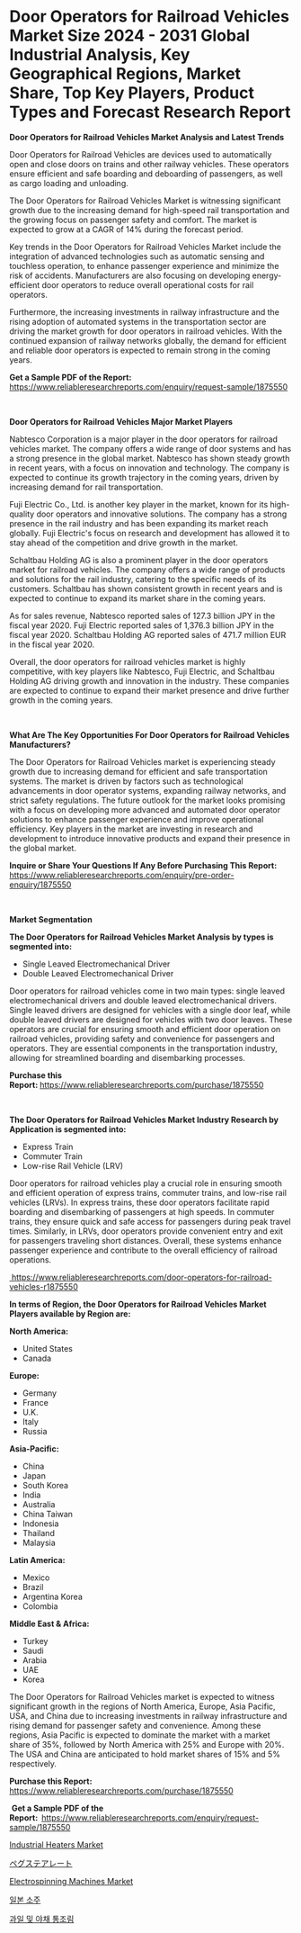 <p><h1>Door Operators for Railroad Vehicles Market Size 2024 - 2031 Global Industrial Analysis, Key Geographical Regions, Market Share, Top Key Players, Product Types and Forecast Research Report</h1></p><p><strong>Door Operators for Railroad Vehicles Market Analysis and Latest Trends</strong></p>
<p><p>Door Operators for Railroad Vehicles are devices used to automatically open and close doors on trains and other railway vehicles. These operators ensure efficient and safe boarding and deboarding of passengers, as well as cargo loading and unloading.</p><p>The Door Operators for Railroad Vehicles Market is witnessing significant growth due to the increasing demand for high-speed rail transportation and the growing focus on passenger safety and comfort. The market is expected to grow at a CAGR of 14% during the forecast period. </p><p>Key trends in the Door Operators for Railroad Vehicles Market include the integration of advanced technologies such as automatic sensing and touchless operation, to enhance passenger experience and minimize the risk of accidents. Manufacturers are also focusing on developing energy-efficient door operators to reduce overall operational costs for rail operators.</p><p>Furthermore, the increasing investments in railway infrastructure and the rising adoption of automated systems in the transportation sector are driving the market growth for door operators in railroad vehicles. With the continued expansion of railway networks globally, the demand for efficient and reliable door operators is expected to remain strong in the coming years.</p></p>
<p><strong>Get a Sample PDF of the Report:&nbsp;</strong> <a href="https://www.reliableresearchreports.com/enquiry/request-sample/1875550">https://www.reliableresearchreports.com/enquiry/request-sample/1875550</a></p>
<p>&nbsp;</p>
<p><strong>Door Operators for Railroad Vehicles Major Market Players</strong></p>
<p><p>Nabtesco Corporation is a major player in the door operators for railroad vehicles market. The company offers a wide range of door systems and has a strong presence in the global market. Nabtesco has shown steady growth in recent years, with a focus on innovation and technology. The company is expected to continue its growth trajectory in the coming years, driven by increasing demand for rail transportation.</p><p>Fuji Electric Co., Ltd. is another key player in the market, known for its high-quality door operators and innovative solutions. The company has a strong presence in the rail industry and has been expanding its market reach globally. Fuji Electric's focus on research and development has allowed it to stay ahead of the competition and drive growth in the market.</p><p>Schaltbau Holding AG is also a prominent player in the door operators market for railroad vehicles. The company offers a wide range of products and solutions for the rail industry, catering to the specific needs of its customers. Schaltbau has shown consistent growth in recent years and is expected to continue to expand its market share in the coming years.</p><p>As for sales revenue, Nabtesco reported sales of 127.3 billion JPY in the fiscal year 2020. Fuji Electric reported sales of 1,376.3 billion JPY in the fiscal year 2020. Schaltbau Holding AG reported sales of 471.7 million EUR in the fiscal year 2020.</p><p>Overall, the door operators for railroad vehicles market is highly competitive, with key players like Nabtesco, Fuji Electric, and Schaltbau Holding AG driving growth and innovation in the industry. These companies are expected to continue to expand their market presence and drive further growth in the coming years.</p></p>
<p>&nbsp;</p>
<p><strong>What Are The Key Opportunities For Door Operators for Railroad Vehicles Manufacturers?</strong></p>
<p><p>The Door Operators for Railroad Vehicles market is experiencing steady growth due to increasing demand for efficient and safe transportation systems. The market is driven by factors such as technological advancements in door operator systems, expanding railway networks, and strict safety regulations. The future outlook for the market looks promising with a focus on developing more advanced and automated door operator solutions to enhance passenger experience and improve operational efficiency. Key players in the market are investing in research and development to introduce innovative products and expand their presence in the global market.</p></p>
<p><strong>Inquire or Share Your Questions If Any Before Purchasing This Report:</strong> <a href="https://www.reliableresearchreports.com/enquiry/pre-order-enquiry/1875550">https://www.reliableresearchreports.com/enquiry/pre-order-enquiry/1875550</a></p>
<p>&nbsp;</p>
<p><strong>Market Segmentation</strong></p>
<p><strong>The Door Operators for Railroad Vehicles Market Analysis by types is segmented into:</strong></p>
<p><ul><li>Single Leaved Electromechanical Driver</li><li>Double Leaved Electromechanical Driver</li></ul></p>
<p><p>Door operators for railroad vehicles come in two main types: single leaved electromechanical drivers and double leaved electromechanical drivers. Single leaved drivers are designed for vehicles with a single door leaf, while double leaved drivers are designed for vehicles with two door leaves. These operators are crucial for ensuring smooth and efficient door operation on railroad vehicles, providing safety and convenience for passengers and operators. They are essential components in the transportation industry, allowing for streamlined boarding and disembarking processes.</p></p>
<p><strong>Purchase this Report:&nbsp;</strong><a href="https://www.reliableresearchreports.com/purchase/1875550">https://www.reliableresearchreports.com/purchase/1875550</a></p>
<p>&nbsp;</p>
<p><strong>The Door Operators for Railroad Vehicles Market Industry Research by Application is segmented into:</strong></p>
<p><ul><li>Express Train</li><li>Commuter Train</li><li>Low-rise Rail Vehicle (LRV)</li></ul></p>
<p><p>Door operators for railroad vehicles play a crucial role in ensuring smooth and efficient operation of express trains, commuter trains, and low-rise rail vehicles (LRVs). In express trains, these door operators facilitate rapid boarding and disembarking of passengers at high speeds. In commuter trains, they ensure quick and safe access for passengers during peak travel times. Similarly, in LRVs, door operators provide convenient entry and exit for passengers traveling short distances. Overall, these systems enhance passenger experience and contribute to the overall efficiency of railroad operations.</p></p>
<p><a href="https://www.reliableresearchreports.com/door-operators-for-railroad-vehicles-r1875550">&nbsp;https://www.reliableresearchreports.com/door-operators-for-railroad-vehicles-r1875550</a></p>
<p><strong>In terms of Region, the Door Operators for Railroad Vehicles Market Players available by Region are:</strong></p>
<p>
    <p> <strong> North America: </strong>
        <ul>
            <li>United States</li>
            <li>Canada</li>
        </ul>
        </p> 
    <p> <strong> Europe: </strong>
        <ul>
            <li>Germany</li>
            <li>France</li>
            <li>U.K.</li>
            <li>Italy</li>
            <li>Russia</li>
        </ul>
        </p> 
    <p> <strong> Asia-Pacific: </strong>
        <ul>
            <li>China</li>
            <li>Japan</li>
            <li>South Korea</li>
            <li>India</li>
            <li>Australia</li>
            <li>China Taiwan</li>
            <li>Indonesia</li>
            <li>Thailand</li>
            <li>Malaysia</li>
        </ul>
        </p> 
    <p> <strong> Latin America: </strong>
        <ul>
            <li>Mexico</li>
            <li>Brazil</li>
            <li>Argentina Korea</li>
            <li>Colombia</li>
        </ul>
        </p> 
    <p> <strong> Middle East & Africa: </strong>
        <ul>
            <li>Turkey</li>
            <li>Saudi</li>
            <li>Arabia</li>
            <li>UAE</li>
            <li>Korea</li>
        </ul>
    </p>
    </p>
<p><p>The Door Operators for Railroad Vehicles market is expected to witness significant growth in the regions of North America, Europe, Asia Pacific, USA, and China due to increasing investments in railway infrastructure and rising demand for passenger safety and convenience. Among these regions, Asia Pacific is expected to dominate the market with a market share of 35%, followed by North America with 25% and Europe with 20%. The USA and China are anticipated to hold market shares of 15% and 5% respectively.</p></p>
<p><strong>Purchase this Report: </strong><a href="https://www.reliableresearchreports.com/purchase/1875550">https://www.reliableresearchreports.com/purchase/1875550</a></p>
<p>&nbsp;<strong>Get a Sample PDF of the Report:&nbsp;&nbsp;</strong><a href="https://www.reliableresearchreports.com/enquiry/request-sample/1875550">https://www.reliableresearchreports.com/enquiry/request-sample/1875550</a></p>
<p><strong></strong></p>
<p><p><a href="https://github.com/bushilahore52/Market-Research-Report-List-1/blob/main/industrial-heaters-market.md">Industrial Heaters Market</a></p><p><a href="https://github.com/CloydAbbott2023/Market-Research-Report-List-2/blob/main/6252335164496.md">ペグステアレート</a></p><p><a href="https://github.com/khkjaxbn36/Market-Research-Report-List-1/blob/main/electrospinning-machines-market.md">Electrospinning Machines Market</a></p><p><a href="https://github.com/milikokao84/Market-Research-Report-List-1/blob/main/4325807177463.md">일본 소주</a></p><p><a href="https://github.com/emakpiahsopiah/Market-Research-Report-List-1/blob/main/6072111177464.md">과일 및 야채 통조림</a></p></p>